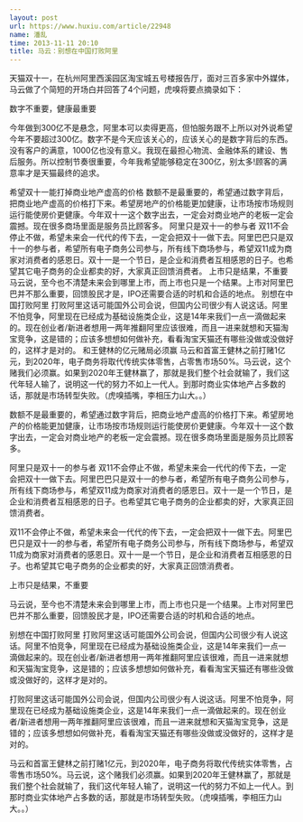 ```yaml
---
layout: post
url: https://www.huxiu.com/article/22948
name: 潘乱
time: 2013-11-11 20:10
title: 马云：别想在中国打败阿里
---
```

天猫双十一，在杭州阿里西溪园区淘宝城五号楼报告厅，面对三百多家中外媒体，马云做了个简短的开场白并回答了4个问题，虎嗅将要点摘录如下：

数字不重要，健康最重要

今年做到300亿不是悬念，阿里本可以卖得更高，但怕服务跟不上所以对外说希望今年不要超过300亿。数字不是今天应该关心的，应该关心的是数字背后的东西。没有客户的满意，1000亿也没有意义。我现在最担心物流、金融体系的建设、售后服务。所以控制节奏很重要，今年我希望能够稳定在300亿，别太多!顾客的满意率才是天猫最终的追求。

希望双十一能打掉商业地产虚高的价格 数额不是最重要的，希望通过数字背后，把商业地产虚高的价格打下来。希望房地产的价格能更加健康，让市场按市场规则运行能使房价更健康。今年双十一这个数字出去，一定会对商业地产的老板一定会震撼。现在很多商场里面是服务员比顾客多。 阿里只是双十一的参与者 双11不会停止不做，希望未来会一代代的传下去，一定会把双十一做下去。阿里巴巴只是双十一的参与者，希望所有电子商务公司参与，所有线下商场参与，希望双11成为商家对消费者的感恩日。双十一是一个节日，是企业和消费者互相感恩的日子。也希望其它电子商务的企业都卖的好，大家真正回馈消费者。 上市只是结果，不重要 马云说，至今也不清楚未来会到哪里上市，而上市也只是一个结果。上市对阿里巴巴并不那么重要，回馈股民才是，IPO还需要合适的时机和合适的地点。 别想在中国打败阿里 打败阿里这话可能国外公司会说，但国内公司很少有人说这话。阿里不怕竞争，阿里现在已经成为基础设施类企业，这是14年来我们一点一滴做起来的。现在创业者/新进者想用一两年推翻阿里应该很难，而且一进来就想和天猫淘宝竞争，这是错的；应该多想想如何做补充，看看淘宝天猫还有哪些没做或没做好的，这样才是对的。 和王健林的亿元赌局必须赢 马云和首富王健林之前打赌1亿元，到2020年，电子商务将取代传统实体零售，占零售市场50%。马云说，这个赌我们必须赢。如果到2020年王健林赢了，那就是我们整个社会就输了，我们这代年轻人输了，说明这一代的努力不如上一代人。到那时商业实体地产占多数的话，那就是市场转型失败。（虎嗅插嘴，李相压力山大。。）

数额不是最重要的，希望通过数字背后，把商业地产虚高的价格打下来。希望房地产的价格能更加健康，让市场按市场规则运行能使房价更健康。今年双十一这个数字出去，一定会对商业地产的老板一定会震撼。现在很多商场里面是服务员比顾客多。

阿里只是双十一的参与者 双11不会停止不做，希望未来会一代代的传下去，一定会把双十一做下去。阿里巴巴只是双十一的参与者，希望所有电子商务公司参与，所有线下商场参与，希望双11成为商家对消费者的感恩日。双十一是一个节日，是企业和消费者互相感恩的日子。也希望其它电子商务的企业都卖的好，大家真正回馈消费者。

双11不会停止不做，希望未来会一代代的传下去，一定会把双十一做下去。阿里巴巴只是双十一的参与者，希望所有电子商务公司参与，所有线下商场参与，希望双11成为商家对消费者的感恩日。双十一是一个节日，是企业和消费者互相感恩的日子。也希望其它电子商务的企业都卖的好，大家真正回馈消费者。

上市只是结果，不重要

马云说，至今也不清楚未来会到哪里上市，而上市也只是一个结果。上市对阿里巴巴并不那么重要，回馈股民才是，IPO还需要合适的时机和合适的地点。

别想在中国打败阿里 打败阿里这话可能国外公司会说，但国内公司很少有人说这话。阿里不怕竞争，阿里现在已经成为基础设施类企业，这是14年来我们一点一滴做起来的。现在创业者/新进者想用一两年推翻阿里应该很难，而且一进来就想和天猫淘宝竞争，这是错的；应该多想想如何做补充，看看淘宝天猫还有哪些没做或没做好的，这样才是对的。

打败阿里这话可能国外公司会说，但国内公司很少有人说这话。阿里不怕竞争，阿里现在已经成为基础设施类企业，这是14年来我们一点一滴做起来的。现在创业者/新进者想用一两年推翻阿里应该很难，而且一进来就想和天猫淘宝竞争，这是错的；应该多想想如何做补充，看看淘宝天猫还有哪些没做或没做好的，这样才是对的。

马云和首富王健林之前打赌1亿元，到2020年，电子商务将取代传统实体零售，占零售市场50%。马云说，这个赌我们必须赢。如果到2020年王健林赢了，那就是我们整个社会就输了，我们这代年轻人输了，说明这一代的努力不如上一代人。到那时商业实体地产占多数的话，那就是市场转型失败。（虎嗅插嘴，李相压力山大。。）

